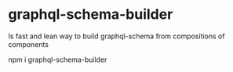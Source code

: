 # graphql-schema-builder

Is fast and lean way to build graphql-schema from compositions of components

npm i graphql-schema-builder

